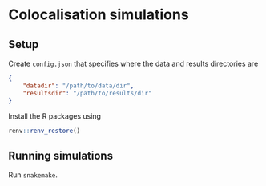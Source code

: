 # Colocalisation simulations

## Setup

Create `config.json` that specifies where the data and results directories are

```json
{
    "datadir": "/path/to/data/dir",
    "resultsdir": "/path/to/results/dir"
}
```

Install the R packages using

```r
renv::renv_restore()
```


## Running simulations

Run `snakemake`.

